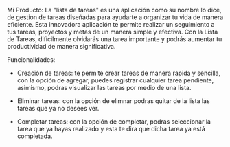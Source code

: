 Mi Producto:
La "lista de tareas" es una aplicación como su nombre lo dice, de gestion de tareas diseñadas para ayudarte a organizar tu vida de manera eficiente. Esta innovadora aplicación te permite realizar un seguimiento a tus tareas, proyectos y metas de un manera simple y efectiva. Con la Lista de Tareas, dificilmente olvidarás una tarea importante y podrás aumentar tu productividad de manera significativa.

Funcionalidades:
* Creación de tareas: te permite crear tareas de manera rapida y sencilla, con la opción de agregar, puedes registrar cualquier tarea pendiente, asimismo, podras visualizar las tareas por medio de una lista.

* Eliminar tareas: con la opción de elimnar podras quitar de la lista las tareas que ya no desees ver. 

* Completar tareas: con la opción de completar, podras seleccionar la tarea que ya hayas realizado y esta te dira que dicha tarea ya está completada.
